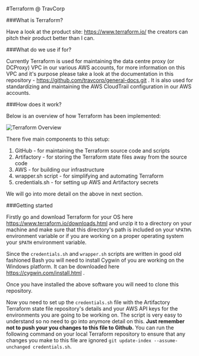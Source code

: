 #Terraform @ TravCorp

###What is Terraform?

Have a look at the product site: https://www.terraform.io/ the creators can pitch their product better than I can.

###What do we use if for?

Currently Terraform is used for maintaining the data centre proxy (or DCProxy) VPC in our various AWS accounts, for more information on  this VPC and it's purpose please take a look at the documentation in this repository - https://github.com/travcorp/general-docs.git . It is also used for standardizing and maintaining the AWS CloudTrail configuration in our AWS accounts.

###How does it work?

Below is an overview of how Terraform has been implemented:

![Terraform Overview](images/terraform_overview.png "Terraform Overview")

There five main components to this setup:

1. GitHub - for maintaining the Terraform source code and scripts
2. Artifactory - for storing the Terraform state files away from the source code
3. AWS - for building our infrastructure
4. wrapper.sh script - for simplifying and automating Terraform
5. credentials.sh - for setting up AWS and Artifactory secrets

We will go into more detail on the above in next section.

###Getting started

Firstly go and download Terraform for your OS here https://www.terraform.io/downloads.html and unzip it to a directory on your machine and make sure that this directory's path is included on your `%PATH%` environment variable or if you are working on a proper operating system your `$PATH` environment variable.

Since the `credentials.sh` and `wrapper.sh` scripts are written in good old fashioned Bash you will need to install Cygwin of you are working on the Windows platform. It can be downloaded here https://cygwin.com/install.html .

Once you have installed the above software you will need to clone this repository.

Now you need to set up the `credentials.sh` file with the Artifactory Terraform state file repository's details and your AWS API keys for the environments you are going to be working on. The script is very easy to understand so no need to go into anymore detail on this. **Just remember not to push your you changes to this file to Github.** You can run the following command on your local Terraform repository to ensure that any changes you make to this file are ignored `git update-index --assume-unchanged credentials.sh`.
